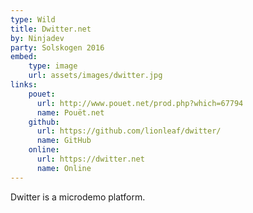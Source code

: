 ```yaml
---
type: Wild
title: Dwitter.net
by: Ninjadev
party: Solskogen 2016
embed:
    type: image
    url: assets/images/dwitter.jpg
links:
    pouet:
      url: http://www.pouet.net/prod.php?which=67794
      name: Pouët.net
    github:
      url: https://github.com/lionleaf/dwitter/
      name: GitHub
    online:
      url: https://dwitter.net
      name: Online
---
```


Dwitter is a microdemo platform.
